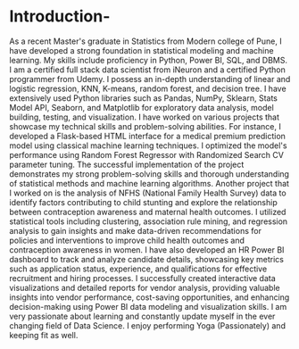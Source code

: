 # Introduction-
As a recent Master's graduate in Statistics from Modern college of Pune, I have developed a strong foundation in statistical modeling and machine learning. My skills include proficiency in Python, Power BI, SQL, and DBMS. I am a certified full stack data scientist from iNeuron and a certified Python programmer from Udemy.
I possess an in-depth understanding of linear and logistic regression, KNN, K-means, random forest, and decision tree. I have extensively used Python libraries such as Pandas, NumPy, Sklearn, Stats Model API, Seaborn, and Matplotlib for exploratory data analysis, model building, testing, and visualization.
I have worked on various projects that showcase my technical skills and problem-solving abilities. For instance, I developed a Flask-based HTML interface for a medical premium prediction model using classical machine learning techniques. I optimized the model's performance using Random Forest Regressor with Randomized Search CV parameter tuning. The successful implementation of the project demonstrates my strong problem-solving skills and thorough understanding of statistical methods and machine learning algorithms.
Another project that I worked on is the analysis of NFHS (National Family Health Survey) data to identify factors contributing to child stunting and explore the relationship between contraception awareness and maternal health outcomes. I utilized statistical tools including clustering, association rule mining, and regression analysis to gain insights and make data-driven recommendations for policies and interventions to improve child health outcomes and contraception awareness in women.
I have also developed an HR Power BI dashboard to track and analyze candidate details, showcasing key metrics such as application status, experience, and qualifications for effective recruitment and hiring processes. I successfully created interactive data visualizations and detailed reports for vendor analysis, providing valuable insights into vendor performance, cost-saving opportunities, and enhancing decision-making using Power BI data modeling and visualization skills.
I am very passionate about learning and constantly update myself in the ever changing field of Data Science. I enjoy performing Yoga (Passionately) and keeping fit as well.
